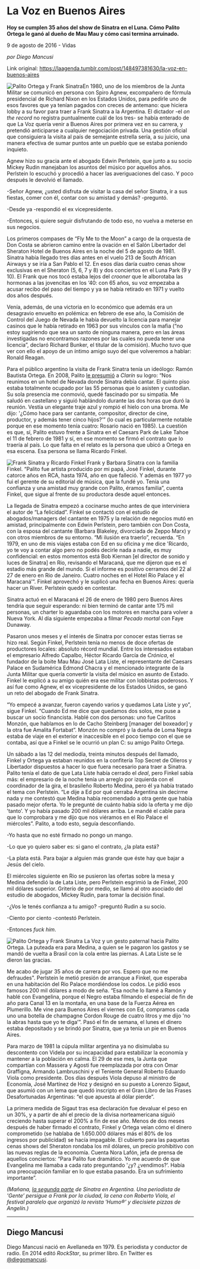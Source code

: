 # La Voz en Buenos Aires

**Hoy se cumplen 35 años del show de Sinatra en el Luna. Cómo Palito Ortega le ganó al dueño de Mau Mau y cómo casi termina arruinado.**

9 de agosto de 2016 - Vidas

_por Diego Mancusi_

Link original: https://laagenda.tumblr.com/post/148497381630/la-voz-en-buenos-aires

![Palito Ortega y Frank Sinatra](https://64.media.tumblr.com/e0c1eaf3d39352e04131fc6ce43a5ed6/tumblr_inline_pjzrfrNKSW1t6q87u_500.jpg)En 1980, uno de los miembros de la Junta Militar se comunicó en persona con Spiro Agnew, excompañero de fórmula presidencial de Richard Nixon en los Estados Unidos, para pedirle uno de esos favores que ya tenían pagados con creces de antemano: que hiciera lobby a su favor para traer a Frank Sinatra a la Argentina. El dictador -el *on the record* no registra puntualmente cuál de los tres- se había enterado de que La Voz quería venir a Buenos Aires por primera vez en su carrera, y pretendió anticiparse a cualquier negociación privada. Una gestión oficial que consiguiera la visita al país de semejante estrella sería, a su juicio, una manera efectiva de sumar puntos ante un pueblo que se estaba poniendo inquieto.

Agnew hizo su gracia ante el abogado Edwin Perlstein, que junto a su socio Mickey Rudin manejaban los asuntos del músico por aquellos años. Perlstein lo escuchó y procedió a hacer las averiguaciones del caso. Y poco después le devolvió el llamado.

-Señor Agnew, ¿usted disfruta de visitar la casa del señor Sinatra, ir a sus fiestas, comer con él, contar con su amistad y demás? -preguntó.  

-Desde ya -respondió el ex vicepresidente.  

-Entonces, si quiere seguir disfrutando de todo eso, no vuelva a meterse en sus negocios.

Los primeros compases de “Fly Me to the Moon” a cargo de la orquesta de Don Costa se abrieron camino entre la ovación en el Salón Libertador del Sheraton Hotel de Buenos Aires en la noche del 5 de agosto de 1981. Sinatra había llegado tres días antes en el vuelo 213 de South African Airways y se iría a San Pablo el 12. En esos días daría cuatro cenas show exclusivas en el Sheraton (5, 6, 7 y 8) y dos conciertos en el Luna Park (9 y 10). El Frank que nos tocó estaba lejos del *crooner* que le alborotaba las hormonas a las jovencitas en los ‘40: con 65 años, su voz empezaba a acusar recibo del paso del tiempo y ya se había retirado en 1971 y vuelto dos años después.

Venía, además, de una victoria en lo económico que además era un desagravio envuelto en polémica: en febrero de ese año, la Comisión de Control del Juego de Nevada le había devuelto la licencia para manejar casinos que le había retirado en 1963 por sus vínculos con la mafia (“no estoy sugiriendo que sea un santo de ninguna manera, pero en las áreas investigadas no encontramos razones por las cuales no pueda tener una licencia”, declaró Richard Bunker, el titular de la comisión). Mucho tuvo que ver con ello el apoyo de un íntimo amigo suyo del que volveremos a hablar: Ronald Reagan.

Para el público argentino la visita de Frank Sinatra tenía un ideólogo: Ramón Bautista Ortega. En 2008, Palito [le presumió](http://edant.clarin.com/diario/2008/05/15/espectaculos/c-00601.htm) a *Clarín* su logro: “Nos reunimos en un hotel de Nevada donde Sinatra debía cantar. El quinto piso estaba totalmente ocupado por las 55 personas que lo asisten y custodian. Su sola presencia me conmovió, quedé fascinado por su simpatía. Me saludó en castellano y siguió hablándolo durante las dos horas que duró la reunión. Vestía un elegante traje azul y rompió el hielo con una broma. Me dijo: '¿Cómo hace para ser cantante, compositor, director de cine, productor, y además tener cinco hijos?’” (lo cual es particularmente notable porque en ese momento tenía cuatro: Rosario nació en 1985). La cuestión es que, sí, Palito estuvo frente a Sinatra en el Caesars Park de Lake Tahoe el 11 de febrero de 1981 y sí, en ese momento se firmó el contrato que lo traería al país. Lo que falta en el relato es la persona que ubicó a Ortega en esa escena. Esa persona se llama Ricardo Finkel.

![Frank Sinatra y Ricardo Finkel](https://64.media.tumblr.com/f25fcd5b34da0e6ac78c0881d0cbe78e/tumblr_inline_pjzrfrGpxD1t6q87u_500.jpg) Frank y Barbara Sinatra con la familia Finkel. “Palito fue artista producido por mi papá, José Finkel, durante catorce años en RCA, hasta 1974, año en que falleció. Y además en 1977 yo fui el gerente de su editorial de música, que la fundé yo. Tenía una confianza y una amistad muy grande con Palito, éramos familia”, cuenta Finkel, que sigue al frente de su productora desde aquel entonces.

La llegada de Sinatra empezó a cocinarse mucho antes de que interviniera el autor de “La felicidad”. Finkel se contactó con el estudio de abogados/managers del cantante en 1975 y la relación de negocios mutó en amistad, principalmente con Edwin Perlstein, pero también con Don Costa, con la esposa del cantante (Barbara Blakeley, divorciada de Zeppo Marx) y con otros miembros de su entorno. “Mi ilusión era traerlo”, recuerda. “En 1979, en uno de mis viajes estaba con Ed en su oficina y me dice 'Ricardo, yo te voy a contar algo pero no podés decirle nada a nadie, es muy confidencial: en estos momentos está Bob Kiernan [el director de sonido y luces de Sinatra] en Rio, revisando el Maracaná, que me dijeron que es el estadio más grande del mundo. Si el informe es positivo cerramos del 22 al 27 de enero en Rio de Janeiro. Cuatro noches en el Hotel Rio Palace y el Maracaná’”. Finkel aprovechó y le suplicó una fecha en Buenos Aires: quería hacer un River. Perlstein quedó en contestar.

Sinatra actuó en el Maracaná el 26 de enero de 1980 pero Buenos Aires tendría que seguir esperando: ni bien terminó de cantar ante 175 mil personas, un charter lo aguardaba con los motores en marcha para volver a Nueva York. Al día siguiente empezaba a filmar *Pecado mortal* con Faye Dunaway.

Pasaron unos meses y el interés de Sinatra por conocer estas tierras se hizo real. Según Finkel, Perlstein tenía no menos de doce ofertas de productores locales: absoluto récord mundial. Entre los interesados estaban el empresario Alfredo Capalbo, Héctor Ricardo García de *Crónica*, el fundador de la boite Mau Mau José Lata Liste, el representante del Caesars Palace en Sudamérica Edmond Chacra y el mencionado integrante de la Junta Militar que quería convertir la visita del músico en asunto de Estado. Finkel le explicó a su amigo quién era ese militar con lobbistas poderosos. Y así fue como Agnew, el ex vicepresidente de los Estados Unidos, se ganó un reto del abogado de Frank Sinatra.

“Yo empecé a avanzar, fueron cayendo varios y quedamos Lata Liste y yo”, sigue Finkel. “Cuando Ed me dice que quedamos dos solos, me puse a buscar un socio financista. Hablé con dos personas: uno fue Carlitos Monzón, que hablamos en lo de Cacho Steinberg [manager del boxeador] y la otra fue Amalita Fortabat”. Monzón no compró y la dueña de Loma Negra estaba de viaje en el exterior e inaccesible en el poco tiempo con el que se contaba, así que a Finkel se le ocurrió un plan C: su amigo Palito Ortega.

Un sábado a las 12 del mediodía, treinta minutos después del llamado, Finkel y Ortega ya estaban reunidos en la confitería Top Secret de Olleros y Libertador dispuestos a hacer lo que fuera necesario para traer a Sinatra. Palito tenía el dato de que Lata Liste había cerrado el *deal*, pero Finkel sabía más: el empresario de la noche tenía un arreglo por izquierda con el coordinador de la gira, el brasileño Roberto Medina, pero él ya había tratado el tema con Perlstein. “Le dije a Ed por qué cerraba Argentina sin decirme nada y me contestó que Medina había recomendado a otra gente que había pasado mejor oferta. Yo le pregunté de cuánto había sido la oferta y me dijo 'tanto’. Y yo había pasado 200 mil dólares arriba. Le mandé el cable para que lo comprobara y me dijo que nos viéramos en el Rio Palace el miércoles”. Palito, a todo esto, seguía desconfiando.

-Yo hasta que no esté firmado no pongo un mango.  

-Lo que yo quiero saber es: si gano el contrato, ¿la plata está?   

-La plata está. Para bajar a alguien más grande que éste hay que bajar a Jesús del cielo.

El miércoles siguiente en Rio se pusieron las ofertas sobre la mesa y Medina defendió la de Lata Liste, pero Perlstein esgrimió la de Finkel, 200 mil dólares superior. Griterío de por medio, se llamó al otro asociado del estudio de abogados, Mickey Rudin, para tomar la decisión final.

-¿Vos le tenés confianza a tu amigo? -preguntó Rudin a su socio.  

-Ciento por ciento -contestó Perlstein.  

-Entonces *fuck him*.

![Palito Ortega y Frank Sinatra](https://64.media.tumblr.com/e0c1eaf3d39352e04131fc6ce43a5ed6/tumblr_inline_pjzrfrNKSW1t6q87u_500.jpg) La Voz y un gesto paternal hacia Palito Ortega. La puteada era para Medina, a quien se le pagaron los gastos y se mandó de vuelta a Brasil con la cola entre las piernas. A Lata Liste se le dieron las gracias.

Me acabo de jugar 35 años de carrera por vos. Espero que no me defraudes". Perlstein le metió presión de arranque a Finkel, que esperaba en una habitación del Rio Palace mordiéndose los codos. Le pidió esos famosos 200 mil dólares a modo de seña. “Esa noche lo llamé a Ramón y hablé con Evangelina, porque el Negro estaba filmando el especial de fin de año para Canal 13 en la montaña, en una base de la Fuerza Aérea en Plumerillo. Me vine para Buenos Aires el viernes con Ed, compramos cada uno una botella de champagne Cordon Rouge de cuatro litros y me dijo 'no la abras hasta que yo te diga’”. Pasó el fin de semana, el lunes el dinero estaba depositado y se brindó por Sinatra, que ya tenía un pie en Buenos Aires.

Para marzo de 1981 la cúpula militar argentina ya no disimulaba su descontento con Videla por su incapacidad para estabilizar la economía y mantener a la población en calma. El 29 de ese mes, la Junta que compartían con Massera y Agosti fue reemplazada por otra con Omar Graffigna, Armando Lambruschini y el Teniente General Roberto Eduardo Viola como presidente. Dos días después Viola depuso al ministro de Economía, José Martínez de Hoz y designó en su puesto a Lorenzo Sigaut, que asumió con un lema que quedó inscripto en el Gran Libro de las Frases Desafortunadas Argentinas: “el que apuesta al dólar pierde”.

La primera medida de Sigaut tras esa declaración fue devaluar el peso en un 30%, y a partir de ahí el precio de la divisa norteamericana siguió creciendo hasta superar el 200% a fin de ese año. Menos de dos meses después de haber firmado el contrato, Finkel y Ortega veían cómo el dinero comprometido (se hablaba de 1.650.000 dólares más el 80% de los ingresos por publicidad) se hacía impagable. El cubierto para las paquetas cenas shows del Sheraton rondaba los mil dólares, un precio prohibitivo con las nuevas reglas de la economía. Cuenta Nora Lafón, jefa de prensa de aquellos conciertos: “Para Palito fue dramático. Yo me acuerdo de que Evangelina me llamaba a cada rato preguntando '¿y? ¿vendimos?’. Había una preocupación familiar en lo que estaba pasando. Era un sufrimiento importante”.

  


*(Mañana, [la segunda parte](http://laagenda.buenosaires.gob.ar/post/148710308600/te-tengo-bajo-mi-piel) de Sinatra en Argentina. Una periodista de 'Gente’ persigue a Frank por la ciudad, la cena con Roberto Viola, el festival paralelo que organizó la revista 'Humo®’ y diecisiete pizzas de Angelín.)*  




---

 Diego Mancusi
--------------

 Diego Mancusi nació en Avellaneda en 1979. Es periodista y conductor de radio. En 2014 editó *RockStar*, su primer libro. En Twitter es [@diegomancusi](https://twitter.com/diegomancusi).

